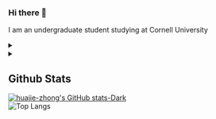 ### Hi there 👋  
I am an undergraduate student studying at Cornell University
<details><summary></summary>Also a 見習いコーディングの魔術師</details>
<details><summary></summary>Sakana!<img src="https://github.com/huajie-zhong/huajie-zhong/blob/main/assets/Sakana.gif"> credits: 大伏アオ </details>

## Github Stats
[![huajie-zhong's GitHub stats-Dark](https://github-readme-stats-delta-puce-46.vercel.app/api?username=huajie-zhong&rank_icon=github&show_icons=true&theme=tokyonight#gh-dark-mode-only)](https://github.com/huajie-zhong/github-readme-stats#gh-dark-mode-only) <br>
![Top Langs](https://github-readme-stats.vercel.app/api/top-langs/?username=huajie-zhong&theme=tokyonight&show_icons=true&layout=compact&langs_count=3)

<!--
**huajie-zhong/huajie-zhong** is a ✨ _special_ ✨ repository because its `README.md` (this file) appears on your GitHub profile.

Here are some ideas to get you started:

- 🔭 I’m currently working on ...
- 🌱 I’m currently learning ...
- 👯 I’m looking to collaborate on ...
- 🤔 I’m looking for help with ...
- 💬 Ask me about ...
- 📫 How to reach me: ...
- 😄 Pronouns: ...
- ⚡ Fun fact: ...
-->
